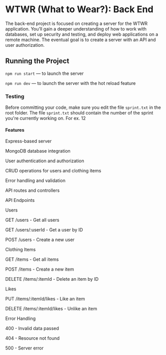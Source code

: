 # WTWR (What to Wear?): Back End
The back-end project is focused on creating a server for the WTWR application. You’ll gain a deeper understanding of how to work with databases, set up security and testing, and deploy web applications on a remote machine. The eventual goal is to create a server with an API and user authorization.
## Running the Project
`npm run start` — to launch the server 

`npm run dev` — to launch the server with the hot reload feature

### Testing
Before committing your code, make sure you edit the file `sprint.txt` in the root folder. The file `sprint.txt` should contain the number of the sprint you're currently working on. For ex. 12


#### Features
Express-based server

MongoDB database integration

User authentication and authorization

CRUD operations for users and clothing items

Error handling and validation

API routes and controllers

API Endpoints

Users

GET /users - Get all users

GET /users/:userId - Get a user by ID

POST /users - Create a new user

Clothing Items

GET /items - Get all items

POST /items - Create a new item

DELETE /items/:itemId - Delete an item by ID

Likes

PUT /items/:itemId/likes - Like an item

DELETE /items/:itemId/likes - Unlike an item

Error Handling

400 - Invalid data passed

404 - Resource not found

500 - Server error
